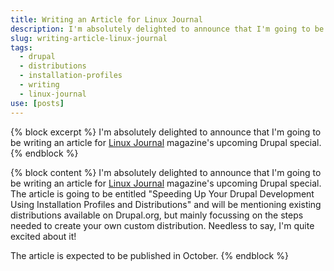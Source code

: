 ```yaml
---
title: Writing an Article for Linux Journal
description: I'm absolutely delighted to announce that I'm going to be writing an article for Linux Journal magazine's upcoming Drupal special.
slug: writing-article-linux-journal
tags:
  - drupal
  - distributions
  - installation-profiles
  - writing
  - linux-journal
use: [posts]
---
```

{% block excerpt %}
I'm absolutely delighted to announce that I'm going to be writing an article for [Linux Journal](http://www.linuxjournal.com) magazine's upcoming Drupal special.
{% endblock %}

{% block content %}
I'm absolutely delighted to announce that I'm going to be writing an article for [Linux Journal](http://www.linuxjournal.com) magazine's upcoming Drupal special. The article is going to be entitled "Speeding Up Your Drupal Development Using Installation Profiles and Distributions" and will be mentioning existing distributions available on Drupal.org, but mainly focussing on the steps needed to create your own custom distribution. Needless to say, I'm quite excited about it!

The article is expected to be published in October.
{% endblock %}
